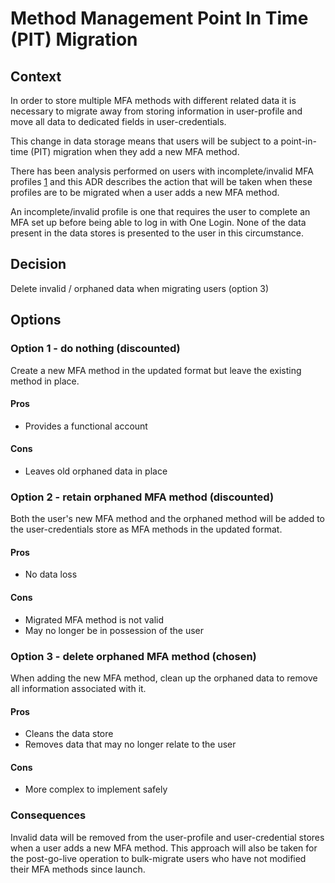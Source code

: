 # Method Management Point In Time (PIT) Migration

## Context

In order to store multiple MFA methods with different related data it is necessary to migrate away from storing information in user-profile and move all data to dedicated fields in user-credentials.

This change in data storage means that users will be subject to a point-in-time (PIT) migration when they add a new MFA method.

There has been analysis performed on users with incomplete/invalid MFA profiles [1] and this ADR describes the action that will be taken when these profiles are to be migrated when a user adds a new MFA method.

An incomplete/invalid profile is one that requires the user to complete an MFA set up before being able to log in with One Login. None of the data present in the data stores is presented to the user in this circumstance.

[1]: https://docs.google.com/spreadsheets/d/1XQrEHsEeYeX0qxtrQkTTgEaHByYQWCc5cck7yhcnxXY/edit?gid=0#gid=0

## Decision

Delete invalid / orphaned data when migrating users (option 3)

## Options

### Option 1 - do nothing (discounted)

Create a new MFA method in the updated format but leave the existing method in place.

#### Pros

- Provides a functional account

#### Cons

- Leaves old orphaned data in place

### Option 2 - retain orphaned MFA method (discounted)

Both the user's new MFA method and the orphaned method will be added to the user-credentials store as MFA methods in the updated format.

#### Pros

- No data loss

#### Cons

- Migrated MFA method is not valid
- May no longer be in possession of the user

### Option 3 - delete orphaned MFA method (chosen)

When adding the new MFA method, clean up the orphaned data to remove all information associated with it.

#### Pros

- Cleans the data store
- Removes data that may no longer relate to the user

#### Cons

- More complex to implement safely

### Consequences

Invalid data will be removed from the user-profile and user-credential stores when a user adds a new MFA method.
This approach will also be taken for the post-go-live operation to bulk-migrate users who have not modified their MFA methods since launch.
